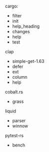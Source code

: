cargo:
- filter
- init
- help_heading
- changes
- help
- test

clap
- simple-get-1.63
- defer
- ext
- column
- help

cobalt.rs
- grass

liquid
- parser
- winnow

pytest-rs
- bench
